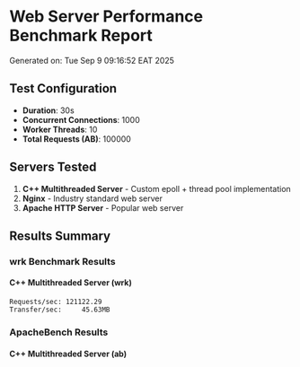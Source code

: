 # Web Server Performance Benchmark Report

Generated on: Tue Sep  9 09:16:52 EAT 2025

## Test Configuration
- **Duration**: 30s
- **Concurrent Connections**: 1000
- **Worker Threads**: 10
- **Total Requests (AB)**: 100000

## Servers Tested
1. **C++ Multithreaded Server** - Custom epoll + thread pool implementation
2. **Nginx** - Industry standard web server
3. **Apache HTTP Server** - Popular web server

## Results Summary

### wrk Benchmark Results
#### C++ Multithreaded Server (wrk)
```
Requests/sec: 121122.29
Transfer/sec:     45.63MB
```


### ApacheBench Results
#### C++ Multithreaded Server (ab)
```
